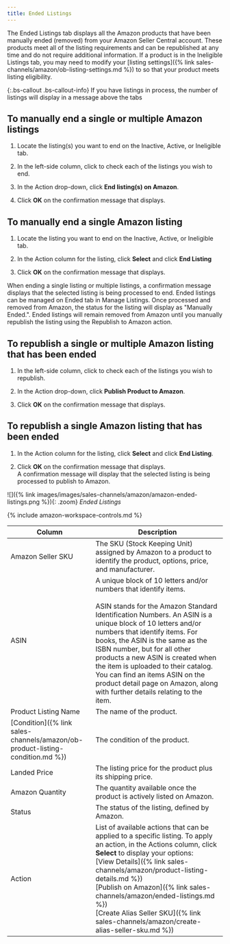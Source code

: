 ```yaml
---
title: Ended Listings
---
```



The Ended Listings tab displays all the Amazon products that have been manually ended (removed) from your Amazon Seller Central account. These products meet all of the listing requirements and can be republished at any time and do not require additional information. If a product is in the Ineligible Listings tab, you may need to modify your [listing settings]({% link sales-channels/amazon/ob-listing-settings.md %}) to so that your product meets listing eligibility.

{:.bs-callout .bs-callout-info}
If you have listings in process, the number of listings will display in a message above the tabs

## To manually end a single or multiple Amazon listings

1. Locate the listing(s) you want to end on the Inactive, Active, or Ineligible tab.

1. In the left-side column, click to check each of the listings you wish to end.

1. In the Action drop-down, click **End listing(s) on Amazon**.

1. Click **OK** on the confirmation message that displays.

## To manually end a single Amazon listing

1. Locate the listing you want to end on the Inactive, Active, or Ineligible tab.

1. In the Action column for the listing, click **Select** and click **End Listing**

1. Click **OK** on the confirmation message that displays.

When ending a single listing or multiple listings, a confirmation message displays that the selected listing is being processed to end. Ended listings can be managed on Ended tab in Manage Listings. Once processed and removed from Amazon, the status for the listing will display as "Manually Ended.". Ended listings will remain removed from Amazon until you manually republish the listing using the Republish to Amazon action.

## To republish a single or multiple Amazon listing that has been ended

1. In the left-side column, click to check each of the listings you wish to republish.

1. In the Action drop-down, click **Publish Product to Amazon**.

1. Click **OK** on the confirmation message that displays.

## To republish a single Amazon listing that has been ended

1. In the Action column for the listing, click **Select** and click **End Listing**.

1. Click **OK** on the confirmation message that displays.
<br />A confirmation message will display that the selected listing is being processed to publish to Amazon.

![]({% link images/images/sales-channels/amazon/amazon-ended-listings.png %}){: .zoom}
_Ended Listings_

{% include amazon-workspace-controls.md %}

|Column|Description|
|--- |--- |
|Amazon Seller SKU|The SKU (Stock Keeping Unit) assigned by Amazon to a product to identify the product, options, price, and manufacturer.|
|ASIN|A unique block of 10 letters and/or numbers that identify items.<br /><br/>ASIN stands for the Amazon Standard Identification Numbers. An ASIN is a unique block of 10 letters and/or numbers that identify items. For books, the ASIN is the same as the ISBN number, but for all other products a new ASIN is created when the item is uploaded to their catalog. You can find an items ASIN on the product detail page on Amazon, along with further details relating to the item.|
|Product Listing Name|The name of the product.|
|[Condition]({% link sales-channels/amazon/ob-product-listing-condition.md %})|The condition of the product.|
|Landed Price|The listing price for the product plus its shipping price.|
|Amazon Quantity|The quantity available once the product is actively listed on Amazon.|
|Status|The status of the listing, defined by Amazon.|
|Action|List of available actions that can be applied to a specific listing. To apply an action, in the Actions column, click **Select** to display your options:<br />[View Details]({% link sales-channels/amazon/product-listing-details.md %})<br />[Publish on Amazon]({% link sales-channels/amazon/ended-listings.md %})<br />[Create Alias Seller SKU]({% link sales-channels/amazon/create-alias-seller-sku.md %})|
